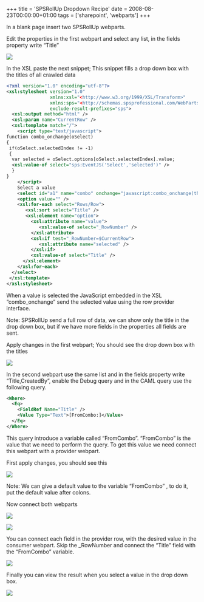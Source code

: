 +++
title = 'SPSRollUp Dropdown Recipe'
date = 2008-08-23T00:00:00+01:00
tags = ['sharepoint', 'webparts']
+++

In a blank page insert two SPSRollUp webparts.  

Edit the properties in the first webpart and select any list, in the fields property write “Title”

![](/images/Sharepoint/SPSRollUp_DropDown1.gif)

In the XSL paste the next snippet; This snippet fills a drop down box with the titles of all crawled data

```xml
<?xml version="1.0" encoding="utf-8"?>
<xsl:stylesheet version="1.0" 
                xmlns:xsl="<http://www.w3.org/1999/XSL/Transform>" 
                xmlns:sps="<http://schemas.spsprofessional.com/WebParts/SPSXSLT>" 
                exclude-result-prefixes="sps">
  <xsl:output method="html" />
  <xsl:param name="CurrentRow" />
  <xsl:template match="/">
    <script type="text/javascript">
function combo_onchange(oSelect)
{
 if(oSelect.selectedIndex != -1)
 {
  var selected = oSelect.options[oSelect.selectedIndex].value;
  <xsl:value-of select="sps:EventJS('Select','selected')" />
  }
}
    </script>
    Select a value
    <select id="a1" name="combo" onchange="javascript:combo_onchange(this);" class="ms-input">
    <option value="" />
    <xsl:for-each select="Rows/Row">
       <xsl:sort select="Title" />
       <xsl:element name="option">
         <xsl:attribute name="value">
            <xsl:value-of select="_RowNumber" />
         </xsl:attribute>
         <xsl:if test="_RowNumber=$CurrentRow">
            <xsl:attribute name="selected" />
         </xsl:if>
         <xsl:value-of select="Title" />
      </xsl:element>
    </xsl:for-each>
  </select>
 </xsl:template>
</xsl:stylesheet>
```

When a value is selected the JavaScript embedded in the XSL “combo\_onchange” send the selected value using the row provider interface.

Note: SPSRollUp send a full row of data, we can show only the title in the drop down box, but if we have more fields in the properties all fields are sent.

Apply changes in the first webpart; You should see the drop down box with the titles

![](/images/Sharepoint/SPSRollUp_DropDown2.gif)

In the second webpart use the same list and in the fields property write “Title,CreatedBy”, enable the Debug query and in the CAML query use the following query.

```xml
<Where>
  <Eq>
    <FieldRef Name="Title" />
    <Value Type="Text">[FromCombo:]</Value>
  </Eq>
</Where>
```

This query introduce a variable called “FromCombo”. “FromCombo” is the value that we need to perform the query. To get this value we need connect this webpart with a provider webpart.

First apply changes, you should see this

![](/images/Sharepoint/SPSRollUp_DropDown3.gif)

Note: We can give a default value to the variable “FromCombo” , to do it, put the default value after colons.

Now connect both webparts

![](/images/Sharepoint/SPSRollUp_DropDown4.gif)

![](/images/Sharepoint/SPSRollUp_DropDown5.gif)

You can connect each field in the provider row, with the desired value in the consumer webpart. Skip the \_RowNumber and connect the “Title” field with the “FromCombo” variable.

![](/images/Sharepoint/SPSRollUp_DropDown6.gif)

Finally you can view the result when you select a value in the drop down box.

![](/images/Sharepoint/SPSRollUp_DropDown7.gif)

